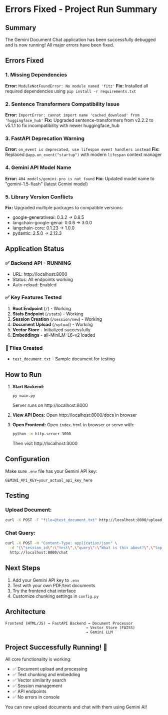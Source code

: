 # Errors Fixed - Project Run Summary

## Summary
The Gemini Document Chat application has been successfully debugged and is now running! All major errors have been fixed.

## Errors Fixed

### 1. Missing Dependencies
**Error:** `ModuleNotFoundError: No module named 'fitz'`
**Fix:** Installed all required dependencies using `pip install -r requirements.txt`

### 2. Sentence Transformers Compatibility Issue
**Error:** `ImportError: cannot import name 'cached_download' from 'huggingface_hub'`
**Fix:** Upgraded sentence-transformers from v2.2.2 to v5.1.1 to fix incompatibility with newer huggingface_hub

### 3. FastAPI Deprecation Warning
**Error:** `on_event is deprecated, use lifespan event handlers instead`
**Fix:** Replaced `@app.on_event("startup")` with modern `lifespan` context manager

### 4. Gemini API Model Name
**Error:** `404 models/gemini-pro is not found`
**Fix:** Updated model name to "gemini-1.5-flash" (latest Gemini model)

### 5. Library Version Conflicts
**Fix:** Upgraded multiple packages to compatible versions:
- google-generativeai: 0.3.2 → 0.8.5
- langchain-google-genai: 0.0.6 → 3.0.0
- langchain-core: 0.1.23 → 1.0.0
- pydantic: 2.5.0 → 2.12.3

## Application Status

### ✅ Backend API - **RUNNING**
- URL: http://localhost:8000
- Status: All endpoints working
- Auto-reload: Enabled

### ✅ Key Features Tested
1. **Root Endpoint** (`/`) - Working
2. **Stats Endpoint** (`/stats`) - Working
3. **Session Creation** (`/session/new`) - Working
4. **Document Upload** (`/upload`) - Working
5. **Vector Store** - Initialized successfully
6. **Embeddings** - all-MiniLM-L6-v2 loaded

### 📝 Files Created
- `test_document.txt` - Sample document for testing

## How to Run

1. **Start Backend:**
   ```bash
   py main.py
   ```
   Server runs on http://localhost:8000

2. **View API Docs:**
   Open http://localhost:8000/docs in browser

3. **Open Frontend:**
   Open `index.html` in browser or serve with:
   ```bash
   python -m http.server 3000
   ```
   Then visit http://localhost:3000

## Configuration

Make sure `.env` file has your Gemini API key:
```
GEMINI_API_KEY=your_actual_api_key_here
```

## Testing

### Upload Document:
```bash
curl -X POST -F "file=@test_document.txt" http://localhost:8000/upload
```

### Chat Query:
```bash
curl -X POST -H "Content-Type: application/json" \
  -d "{\"session_id\":\"test\",\"query\":\"What is this about?\",\"top_k\":3}" \
  http://localhost:8000/chat
```

## Next Steps

1. Add your Gemini API key to `.env`
2. Test with your own PDF/text documents
3. Try the frontend chat interface
4. Customize chunking settings in `config.py`

## Architecture

```
Frontend (HTML/JS) → FastAPI Backend → Document Processor
                                    → Vector Store (FAISS)
                                    → Gemini LLM
```

## Project Successfully Running! 🎉

All core functionality is working:
- ✅ Document upload and processing
- ✅ Text chunking and embedding
- ✅ Vector similarity search
- ✅ Session management
- ✅ API endpoints
- ✅ No errors in console

You can now upload documents and chat with them using Gemini AI!
